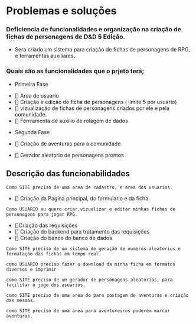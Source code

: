 # Problemas e soluções
### Deficiencia de funcionalidades e organização na criação de fichas de personagens de D&D 5 Edição.
		
* Sera criado um sistema para criação de fichas de personagens de RPG, e ferramentas auxiliares.

### Quais são as funcionalidades que o prjeto terá;

* Primeira Fase
- [] Area de usuario
- [] Criação e edição de ficha  de personagens ( limite 5 por usuario)
- [] vizualização de fichas de personagens criados por ele e pela comunidade.
- [] Ferrramenta de auxilio de rolagem de dados
* Segunda Fase

* [] Criação de aventuras para a comunidade
* [] Gerador aleatorio de personagens prontos

## Descrição das funcionabilidades

``` 
Como SITE preciso de uma area de cadastro, e area dos usuarios.
``` 
* [] Criação da Pagina principal, do formulario e da ficha.

```
Como USUARIO eu quero criar,vizualizar e editar minhas fichas de personagens para jogar RPG.
```
* []Criação das requisições
* [] Criação do backend para tratamento das requisições
* [] Criação do banco do banco de dados
```
Como SITE preciso de um sistema de geração de numeros aleatorios e formatação das fichas em tempo real.
```

```
como USUARIO preciso fazer o download da minha ficha em formatos diversos e imprimir
```

```
como SITE preciso de um gerador de personagens aleatorios, para facilitar o jogo dos usuarios.
```

```
como SITE preciso de uma area de para postagem de aventuras e criação das mesmas.
```

```
como SITE preciso de uma area para aventureiros poderem marcar aventuras.
```
